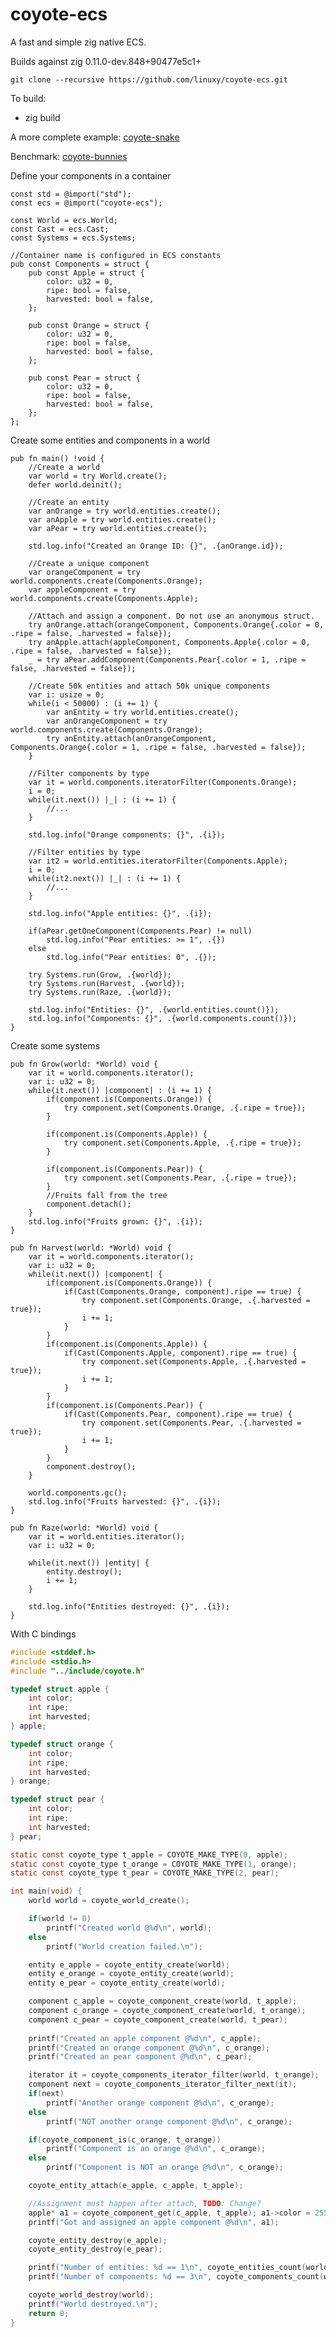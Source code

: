 # coyote-ecs
A fast and simple zig native ECS.

Builds against zig 0.11.0-dev.848+90477e5c1+

```git clone --recursive https://github.com/linuxy/coyote-ecs.git```

To build:
* zig build

A more complete example:
[coyote-snake](https://github.com/linuxy/coyote-snake)

Benchmark:
[coyote-bunnies](https://github.com/linuxy/coyote-bunnies)

Define your components in a container
```Zig
const std = @import("std");
const ecs = @import("coyote-ecs");

const World = ecs.World;
const Cast = ecs.Cast;
const Systems = ecs.Systems;

//Container name is configured in ECS constants
pub const Components = struct {
    pub const Apple = struct {
        color: u32 = 0,
        ripe: bool = false,
        harvested: bool = false,
    };

    pub const Orange = struct {
        color: u32 = 0,
        ripe: bool = false,
        harvested: bool = false,
    };

    pub const Pear = struct {
        color: u32 = 0,
        ripe: bool = false,
        harvested: bool = false,
    };
};
```

Create some entities and components in a world
```Zig
pub fn main() !void {
    //Create a world
    var world = try World.create();
    defer world.deinit();
    
    //Create an entity
    var anOrange = try world.entities.create();
    var anApple = try world.entities.create();
    var aPear = try world.entities.create();

    std.log.info("Created an Orange ID: {}", .{anOrange.id});

    //Create a unique component
    var orangeComponent = try world.components.create(Components.Orange);
    var appleComponent = try world.components.create(Components.Apple);

    //Attach and assign a component. Do not use an anonymous struct.
    try anOrange.attach(orangeComponent, Components.Orange{.color = 0, .ripe = false, .harvested = false});
    try anApple.attach(appleComponent, Components.Apple{.color = 0, .ripe = false, .harvested = false});
    _ = try aPear.addComponent(Components.Pear{.color = 1, .ripe = false, .harvested = false});

    //Create 50k entities and attach 50k unique components
    var i: usize = 0;
    while(i < 50000) : (i += 1) {
        var anEntity = try world.entities.create();
        var anOrangeComponent = try world.components.create(Components.Orange);
        try anEntity.attach(anOrangeComponent, Components.Orange{.color = 1, .ripe = false, .harvested = false});
    }

    //Filter components by type
    var it = world.components.iteratorFilter(Components.Orange);
    i = 0;
    while(it.next()) |_| : (i += 1) {
        //...
    }

    std.log.info("Orange components: {}", .{i});

    //Filter entities by type
    var it2 = world.entities.iteratorFilter(Components.Apple);
    i = 0;
    while(it2.next()) |_| : (i += 1) {
        //...
    }

    std.log.info("Apple entities: {}", .{i});

    if(aPear.getOneComponent(Components.Pear) != null)
        std.log.info("Pear entities: >= 1", .{})
    else
        std.log.info("Pear entities: 0", .{});

    try Systems.run(Grow, .{world});
    try Systems.run(Harvest, .{world});
    try Systems.run(Raze, .{world});

    std.log.info("Entities: {}", .{world.entities.count()});
    std.log.info("Components: {}", .{world.components.count()});
}
```

Create some systems
```Zig
pub fn Grow(world: *World) void {
    var it = world.components.iterator();
    var i: u32 = 0;
    while(it.next()) |component| : (i += 1) {
        if(component.is(Components.Orange)) {
            try component.set(Components.Orange, .{.ripe = true});
        }

        if(component.is(Components.Apple)) {
            try component.set(Components.Apple, .{.ripe = true});
        }

        if(component.is(Components.Pear)) {
            try component.set(Components.Pear, .{.ripe = true});
        }
        //Fruits fall from the tree
        component.detach();
    }
    std.log.info("Fruits grown: {}", .{i});
}

pub fn Harvest(world: *World) void {
    var it = world.components.iterator();
    var i: u32 = 0;
    while(it.next()) |component| {
        if(component.is(Components.Orange)) {
            if(Cast(Components.Orange, component).ripe == true) {
                try component.set(Components.Orange, .{.harvested = true});
                i += 1;
            }
        }
        if(component.is(Components.Apple)) {
            if(Cast(Components.Apple, component).ripe == true) {
                try component.set(Components.Apple, .{.harvested = true});
                i += 1;
            }
        }
        if(component.is(Components.Pear)) {
            if(Cast(Components.Pear, component).ripe == true) {
                try component.set(Components.Pear, .{.harvested = true});
                i += 1;
            }
        }
        component.destroy();
    }
    
    world.components.gc();
    std.log.info("Fruits harvested: {}", .{i});
}

pub fn Raze(world: *World) void {
    var it = world.entities.iterator();
    var i: u32 = 0;

    while(it.next()) |entity| {
        entity.destroy();
        i += 1;
    }

    std.log.info("Entities destroyed: {}", .{i});
}
```

With C bindings
```C
#include <stddef.h>
#include <stdio.h>
#include "../include/coyote.h"

typedef struct apple {
    int color;
    int ripe;
    int harvested;
} apple;

typedef struct orange {
    int color;
    int ripe;
    int harvested;
} orange;

typedef struct pear {
    int color;
    int ripe;
    int harvested;
} pear;

static const coyote_type t_apple = COYOTE_MAKE_TYPE(0, apple);
static const coyote_type t_orange = COYOTE_MAKE_TYPE(1, orange);
static const coyote_type t_pear = COYOTE_MAKE_TYPE(2, pear);

int main(void) {
    world world = coyote_world_create();

    if(world != 0)
        printf("Created world @%d\n", world);
    else
        printf("World creation failed.\n");

    entity e_apple = coyote_entity_create(world);
    entity e_orange = coyote_entity_create(world);
    entity e_pear = coyote_entity_create(world);

    component c_apple = coyote_component_create(world, t_apple);
    component c_orange = coyote_component_create(world, t_orange);
    component c_pear = coyote_component_create(world, t_pear);
 
    printf("Created an apple component @%d\n", c_apple);
    printf("Created an orange component @%d\n", c_orange);
    printf("Created an pear component @%d\n", c_pear);

    iterator it = coyote_components_iterator_filter(world, t_orange);
    component next = coyote_components_iterator_filter_next(it);
    if(next)
        printf("Another orange component @%d\n", c_orange);
    else
        printf("NOT another orange component @%d\n", c_orange);

    if(coyote_component_is(c_orange, t_orange))
        printf("Component is an orange @%d\n", c_orange);
    else
        printf("Component is NOT an orange @%d\n", c_orange);

    coyote_entity_attach(e_apple, c_apple, t_apple);

    //Assignment must happen after attach, TODO: Change?
    apple* a1 = coyote_component_get(c_apple, t_apple); a1->color = 255; a1->ripe = 0; a1->harvested = 0;
    printf("Got and assigned an apple component @%d\n", a1);

    coyote_entity_destroy(e_apple);
    coyote_entity_destroy(e_pear);

    printf("Number of entities: %d == 1\n", coyote_entities_count(world));
    printf("Number of components: %d == 3\n", coyote_components_count(world));

    coyote_world_destroy(world);
    printf("World destroyed.\n");
    return 0;
}
```
